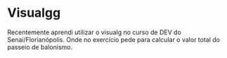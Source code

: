 # Visualgg
Recentemente aprendi utilizar o visualg no curso de DEV do Senai/Florianópolis. Onde no exercício pede para calcular o valor total do passeio de balonismo.
